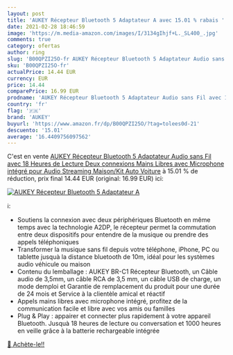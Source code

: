 ```yaml
---
layout: post
title: 'AUKEY Récepteur Bluetooth 5 Adaptateur A avec 15.01 % rabais '
date: 2021-02-28 18:46:59
image: 'https://m.media-amazon.com/images/I/3134gIhjf+L._SL400_.jpg'
comments: true
category: ofertas
author: ring
slug: 'B00QPZI25O-fr AUKEY Récepteur Bluetooth 5 Adaptateur Audio sans Fil avec...'
sku: 'B00QPZI25O-fr'
actualPrice: 14.44 EUR
currency: EUR
price: 14.44
comparePrice: 16.99 EUR
prodname: 'AUKEY Récepteur Bluetooth 5 Adaptateur Audio sans Fil avec 18 Heures de Lecture  Deux connexions  Mains Libres avec Microphone intégré pour Audio Streaming Maison/Kit Auto Voiture'
country: 'fr'
flag: '🇫🇷'
brand: 'AUKEY'
buyurl: 'https://www.amazon.fr/dp/B00QPZI25O/?tag=tolees0d-21'
descuento: '15.01'
average: '16.4409756097562'
---
```


C'est en vente [AUKEY Récepteur Bluetooth 5 Adaptateur Audio sans Fil avec 18 Heures de Lecture  Deux connexions  Mains Libres avec Microphone intégré pour Audio Streaming Maison/Kit Auto Voiture](https://www.amazon.fr/dp/B00QPZI25O/?tag=tolees0d-21)  à  15.01 % de réduction, prix final  14.44 EUR (original: 16.99 EUR) ici:

[![AUKEY Récepteur Bluetooth 5 Adaptateur A](https://m.media-amazon.com/images/I/3134gIhjf+L._SL400_.jpg)](https://www.amazon.fr/dp/B00QPZI25O/?tag=tolees0d-21)

ℹ️:

- Soutiens la connexion avec deux périphériques Bluetooth en même temps avec la technologie A2DP, le récepteur permet la commutation entre deux dispositifs pour entendre de la musique ou prendre des appels téléphoniques
- Transformer la musique sans fil depuis votre téléphone, iPhone, PC ou tablette jusquà la distance bluetooth de 10m, idéal pour les systèmes audio véhicule ou maison
- Contenu du lemballage : AUKEY BR-C1 Récepteur Bluetooth, un Câble audio de 3,5mm, un câble RCA de 3,5 mm, un câble USB de charge, un mode demploi et Garantie de remplacement du produit pour une durée de 24 mois et Service à la clientèle amical et réactif
- Appels mains libres avec microphone intégré, profitez de la communication facile et libre avec vos amis ou familles
- Plug & Play : appairer et connecter plus rapidement à votre appareil Bluetooth. Jusquà 18 heures de lecture ou conversation et 1000 heures en veille grâce à la batterie rechargeable intégrée

[🛒 Achète-le!!](https://www.amazon.fr/dp/B00QPZI25O/?tag=tolees0d-21)

